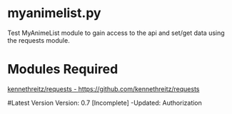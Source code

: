 # myanimelist.py
Test MyAnimeList module to gain access to the api and set/get data using the requests module.

# Modules Required
<a href = "https://github.com/kennethreitz/requests">kennethreitz/requests - https://github.com/kennethreitz/requests</a>

#Latest Version
Version: 0.7 [Incomplete]
-Updated: Authorization

